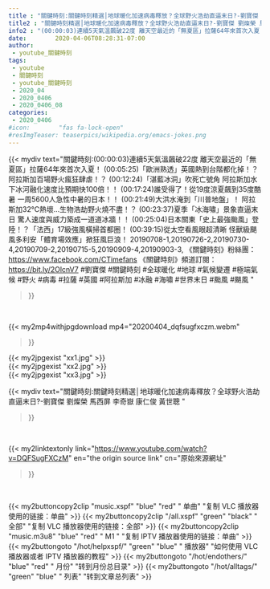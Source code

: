 ```yaml
---
title : "關鍵時刻:關鍵時刻精選│地球暖化加速病毒釋放？全球野火浩劫直逼末日?-劉寶傑 劉燦榮 馬西屏 李奇嶽 康仁俊 黃世聰 "
title2 : "關鍵時刻精選│地球暖化加速病毒釋放？全球野火浩劫直逼末日?-劉寶傑 劉燦榮 馬西屏 李奇嶽 康仁俊 黃世聰 "
info2 : "(00:00:03)連續5天氣溫飆破22度 離天空最近的「無夏區」拉薩64年來首次入夏！ (00:05:25)「歐洲熟透」英國熱到台階都化掉！？阿拉斯加百場野火瘋狂肆虐！？ (00:12:24)「湛藍冰洞」吹死亡號角 阿拉斯加水下冰河融化速度比預期快100倍！！ (00:17:24)誰受得了！從19度涼夏飆到35度酷暑 一周5600人急性中暑的日本！！ (00:21:49)大洪水淹到「川普地盤」！ 阿拉斯加32℃熱壞…生物浩劫野火燒不盡！？ (00:23:37)夏季「冰海嘯」景象直逼末日 驚人速度與威力築成一道道冰牆！！ (00:25:04)日本關東「史上最強颱風」登陸！？「法西」17級強風橫掃首都圈！ (00:39:15)從太空看風眼超清晰 怪獸級颶風多利安「體育場效應」掀狂風巨浪！  20190708-1,20190726-2,20190730-4,20190709-2,20190715-5,20190909-4,20190903-3,  《關鍵時刻》粉絲團：https://www.facebook.com/CTimefans 《關鍵時刻》頻道訂閱：https://bit.ly/2OlcnV7  #劉寶傑 #關鍵時刻 #全球暖化 #地球 #氣候變遷 #極端氣候 #野火 #病毒 #拉薩 #英國 #阿拉斯加 #冰融 #海嘯 #世界末日 #颱風 #颶風 "
date:        2020-04-06T08:28:31-07:00
author:
 - youtube_關鍵時刻
tags:
 - youtube
 - 關鍵時刻
 - youtube_關鍵時刻
 - 2020_04
 - 2020_0406
 - 2020_0406_08
categories:
 - 2020_0406
#icon:        "fas fa-lock-open"
#resImgTeaser: teaserpics/wikipedia.org/emacs-jokes.png
---
```


{{< mydiv text="關鍵時刻:(00:00:03)連續5天氣溫飆破22度 離天空最近的「無夏區」拉薩64年來首次入夏！ (00:05:25)「歐洲熟透」英國熱到台階都化掉！？阿拉斯加百場野火瘋狂肆虐！？ (00:12:24)「湛藍冰洞」吹死亡號角 阿拉斯加水下冰河融化速度比預期快100倍！！ (00:17:24)誰受得了！從19度涼夏飆到35度酷暑 一周5600人急性中暑的日本！！ (00:21:49)大洪水淹到「川普地盤」！ 阿拉斯加32℃熱壞…生物浩劫野火燒不盡！？ (00:23:37)夏季「冰海嘯」景象直逼末日 驚人速度與威力築成一道道冰牆！！ (00:25:04)日本關東「史上最強颱風」登陸！？「法西」17級強風橫掃首都圈！ (00:39:15)從太空看風眼超清晰 怪獸級颶風多利安「體育場效應」掀狂風巨浪！  20190708-1,20190726-2,20190730-4,20190709-2,20190715-5,20190909-4,20190903-3,  《關鍵時刻》粉絲團：https://www.facebook.com/CTimefans 《關鍵時刻》頻道訂閱：https://bit.ly/2OlcnV7  #劉寶傑 #關鍵時刻 #全球暖化 #地球 #氣候變遷 #極端氣候 #野火 #病毒 #拉薩 #英國 #阿拉斯加 #冰融 #海嘯 #世界末日 #颱風 #颶風 "
>}}
<br>


{{< my2mp4withjpgdownload mp4="20200404_dqfsugfxczm.webm"
>}}

{{< my2jpgexist "xx1.jpg" >}}<br>
{{< my2jpgexist "xx2.jpg" >}}<br>
{{< my2jpgexist "xx3.jpg" >}}<br>



{{< mydiv text="關鍵時刻:關鍵時刻精選│地球暖化加速病毒釋放？全球野火浩劫直逼末日?-劉寶傑 劉燦榮 馬西屏 李奇嶽 康仁俊 黃世聰 "
>}}
<br>

{{< my2linktextonly link="https://www.youtube.com/watch?v=DQFSugFXCzM"
en="the origin source link" cn="原始來源網址"
>}}


<br>

{{< my2buttoncopy2clip "music.xspf"        "blue"   "red"    " 单曲"  "复制 VLC 播放器使用的链接：单曲" >}} {{< my2buttoncopy2clip "/all.xspf"         "green"  "black"  " 全部"  "复制 VLC 播放器使用的链接：全部" >}} {{< my2buttoncopy2clip "music.m3u8"        "blue"   "red"    " M1 "    "复制 IPTV 播放器使用的链接：单曲" >}} {{< my2buttongoto      "/hot/helpxspf/"    "green"  "blue"   " 播放器" "如何使用 VLC 播放器或者 IPTV 播放器的教程" >}} {{< my2buttongoto      "/hot/endothers/"   "blue"   "red"    " 月份"   "转到月份总目录" >}} {{< my2buttongoto      "/hot/alltags/"     "green"  "blue"   " 列表"   "转到文章总列表" >}} 
